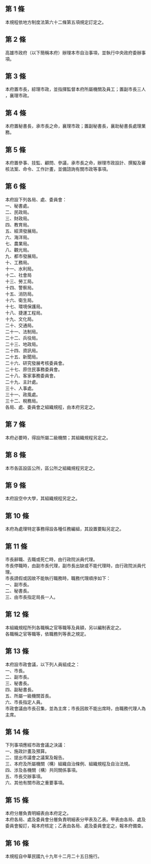 第 1 條
-------
本規程依地方制度法第六十二條第五項規定訂定之。

第 2 條
-------
高雄市政府（以下簡稱本府）辦理本市自治事項，並執行中央政府委辦事  
項。

第 3 條
-------
本府置市長，綜理市政，並指揮監督本府所屬機關及員工；置副市長三人  
，襄理市政。

第 4 條
-------
本府置秘書長，承市長之命，襄理市政；置副秘書長，襄助秘書長處理業  
務。

第 5 條
-------
本府置參事、技監、顧問、參議，承市長之命，辦理市政設計、撰擬及審  
核法案、命令、工作計畫，並備諮詢有關市政等事項。

第 6 條
-------
本府設下列各局、處、委員會：  
一、秘書處。  
二、民政局。  
三、財政局。  
四、教育局。  
五、經濟發展局。  
六、海洋局。  
七、農業局。  
八、觀光局。  
九、都市發展局。  
十、工務局。  
十一、水利局。  
十二、社會局  
十三、勞工局。  
十四、警察局。  
十五、消防局。  
十六、衛生局。  
十七、環境保護局。  
十八、捷運工程局。  
十九、文化局。  
二十、交通局。  
二十一、法制局。  
二十二、兵役局。  
二十三、地政局。  
二十四、資訊局。  
二十五、新聞局。  
二十六、研究發展考核委員會。  
二十七、原住民事務委員會。  
二十八、客家事務委員會。  
二十九、主計處。  
三十、人事處。  
三十一、政風處。  
三十二、稅務局。  
各局、處、委員會之組織規程，由本府另定之。

第 7 條
-------
本府必要時，得設所屬二級機關；其組織規程另定之。

第 8 條
-------
本市各區設區公所，區公所之組織規程另定之。

第 9 條
-------
本府設空中大學，其組織規程另定之。

第 10 條
--------
本府為處理特定事務得設各種任務編組，其設置要點另定之。

第 11 條
--------
市長辭職、去職或死亡時，由行政院派員代理。  
市長停職時，由副市長代理，副市長出缺或不能代理時，由行政院派員代  
理。  
市長請假或因故不能執行職務時，職務代理順序如下：  
一、副市長。  
二、秘書長。  
三、由市長指定局長一人。

第 12 條
--------
本組織規程所列各職稱之官等職等及員額，另以編制表定之。  
各職稱之官等職等，依職務列等表之規定。

第 13 條
--------
本府設市政會議，以下列人員組成之：  
一、市長。  
二、副市長。  
三、秘書長。  
四、副秘書長。  
五、所屬一級機關首長。  
六、市長指定人員。  
市政會議由市長召集，並為主席；市長因故不能出席時，由職務代理人為  
主席。

第 14 條
--------
下列事項應經市政會議之決議：  
一、施政計畫及預算。  
二、提出市議會之議案及報告。  
三、本府及所屬機關（構）組織自治條例、組織規程及自治法規。  
四、涉及各機關（構）共同關係事項。  
五、市長交辦事項。  
六、其他有關市政之重要事項。

第 15 條
--------
本府分層負責明細表由本府定之。  
本府各局、處及委員會分層負責明細表分甲表及乙表。甲表由各局、處及  
委員會擬訂，報本府核定；乙表由各局、處及委員會定之，報本府備查。

第 16 條
--------
本規程自中華民國九十九年十二月二十五日施行。

